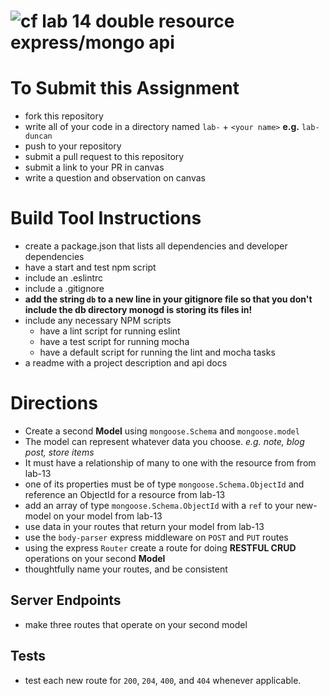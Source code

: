 ![cf](https://i.imgur.com/7v5ASc8.png) lab 14 double resource express/mongo api
======

# To Submit this Assignment
  * fork this repository
  * write all of your code in a directory named `lab-` + `<your name>` **e.g.** `lab-duncan`
  * push to your repository
  * submit a pull request to this repository
  * submit a link to your PR in canvas
  * write a question and observation on canvas

# Build Tool Instructions
* create a package.json that lists all dependencies and developer dependencies
 * have a start and test npm script
* include an .eslintrc
* include a .gitignore
 * **add the string `db` to a new line in your gitignore file so that you don't include the db directory monogd is storing its files in!**
* include any necessary NPM scripts
  * have a lint script for running eslint
  * have a test script for running mocha
  * have a default script for running the lint and mocha tasks
* a readme with a project description and api docs

# Directions
* Create a second **Model** using `mongoose.Schema` and `mongoose.model`
 * The model can represent whatever data you choose. _e.g. note, blog post, store items_
 * It must have a relationship of many to one with the resource from from lab-13
 * one of its properties must be of type `mongoose.Schema.ObjectId` and reference an ObjectId for a resource from lab-13
* add an array of type `mongoose.Schema.ObjectId` with a `ref` to your new-model on your model from lab-13
* use data in your routes that return your model from lab-13
* use the `body-parser` express middleware on `POST` and `PUT` routes
* using the express `Router` create a route for doing **RESTFUL CRUD** operations on your second **Model**
 * thoughtfully name your routes, and be consistent

## Server Endpoints
* make three routes that operate on your second model

## Tests
* test each new route for `200`, `204`, `400`, and `404` whenever applicable.
